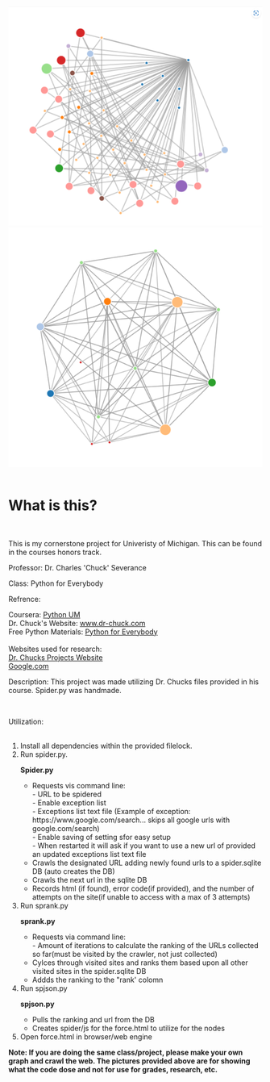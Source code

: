 
<body>
    <div style="align-self: center;">
        <img src="./img/Graph_of_Dr.Chuck's_Website_Link_Refrence.png">
        <br>
        <img src="./img/FRWSCP223.png" alt="">
    <br>
    </div>
    <br>
    <H1>What is this?</H1>
    <br>
    <p>This is my cornerstone project for Univeristy of Michigan. This can be found in the courses honors track.</p>
    <p>Professor: Dr. Charles 'Chuck' Severance</p>
    <p>Class: Python for Everybody</p>
    <p>Refrence:</p>
    <div>
        Coursera: <a href="https://www.coursera.org/specializations/python">Python UM</a>
        <br>
        Dr. Chuck's Website: <a href="https://www.dr-chuck.com">www.dr-chuck.com</a>
        <br>
        Free Python Materials: <a href="https://www.py4e.com/">Python for Everybody</a>
        <br>
        <br>
        Websites used for research:
        <br>
        <a href="http://python-data.dr-chuck.net/">Dr. Chucks Projects Website</a>
        <br>
        <a href="https://www.google.com">Google.com</a>
    </div>
    <div>
        <p>Description:
            This project was made utilizing Dr. Chucks files provided in his course. Spider.py was handmade.
        </p>
        <br>
        <p>
            Utilization:
        <ol>
            <br>
            <li>Install all dependencies within the provided filelock.</li>
            <li>Run spider.py.</li>
            <p style="font-weight: bold;">Spider.py</p>
            <ul>
                <li>
                    Requests vis command line:
                    <br>
                    - URL to be spidered
                    <br>
                    - Enable exception list
                    <br>
                    - Exceptions list text file (Example of exception: https://www.google.com/search...  skips all google urls with google.com/search)
                    <br>
                    - Enable saving of setting sfor easy setup
                    <br>
                    - When restarted it will ask if you want to use a new url of provided an updated exceptions list text file
                </li>
                <li>
                    Crawls the designated URL adding newly found urls to a spider.sqlite DB (auto creates the DB)
                </li>
                <li>
                    Crawls the next url in the sqlite DB 
                </li>
                <li>
                    Records html (if found), error code(if provided), and the number of attempts on the site(if unable to access with a max of 3 attempts)
                </li>
            </ul>
            <li>Run sprank.py</li>
            <p style="font-weight: bold;">sprank.py</p>
            <ul>
                <li>
                    Requests via command line:
                <br>
                    - Amount of iterations to calculate the ranking of the URLs collected so far(must be visited by the crawler, not just collected)
                </li>
                <li>Cylces through visited sites and ranks them based upon all other visited sites in the spider.sqlite DB</li>
                <li>Addds the ranking to the "rank' colomn</li>
            </ul>
            <li>Run spjson.py</li>
            <p style="font-weight: bold;">spjson.py</p>
            <ul>
                <li>Pulls the ranking and url from the DB</li>
                <li>Creates spider/js for the force.html to utilize for the nodes</li>
            </ul>
            <li>Open force.html in browser/web engine</li>
        </ol>
        </p>
    </div>
    <div>
        <p style="font-weight: bold;">Note: If you are doing the same class/project, please make your own graph and crawl the web. The pictures provided above are for showing what the code dose and not for
            use for grades, research, etc. 
        </p>
    </div>
</body>
